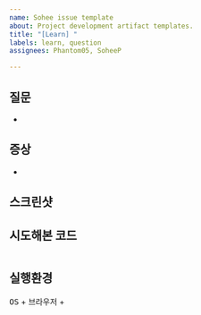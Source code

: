 ```yaml
---
name: Sohee issue template
about: Project development artifact templates.
title: "[Learn] "
labels: learn, question
assignees: Phantom05, SoheeP

---
```


## 질문
+ 

## 증상
+

## 스크린샷

## 시도해본 코드
```js

``` 

## 실행환경
<kbd>OS</kbd>
+ 
<kbd>브라우저</kbd>
+

